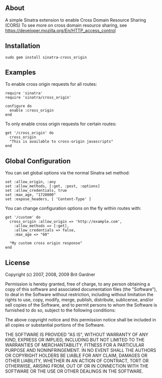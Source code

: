 ## About
A simple Sinatra extension to enable Cross Domain Resource Sharing (CORS)
To see more on cross domain resource sharing, see https://developer.mozilla.org/En/HTTP_access_control

## Installation
    sudo gem install sinatra-cross_origin

## Examples

To enable cross origin requests for all routes:

    require 'sinatra'
    require 'sinatra/cross_origin'
 
    configure do
      enable :cross_origin
    end

To only enable cross origin requests for certain routes:

    get '/cross_origin' do
      cross_origin
      "This is available to cross-origin javascripts"
    end

## Global Configuration

You can set global options via the normal Sinatra set method:
    
    set :allow_origin, :any
    set :allow_methods, [:get, :post, :options]
    set :allow_credentials, true
    set :max_age, "1728000"
    set :expose_headers, [ 'Content-Type' ]

You can change configuration options on the fly within routes with:
    
    get '/custom' do
      cross_origin :allow_origin => 'http://example.com',
        :allow_methods => [:get],
        :allow_credentials => false,
        :max_age => "60"

      "My custom cross origin response"
    end

## License
Copyright (c) 2007, 2008, 2009 Brit Gardner

Permission is hereby granted, free of charge, to any person
obtaining a copy of this software and associated documentation
files (the "Software"), to deal in the Software without
restriction, including without limitation the rights to use,
copy, modify, merge, publish, distribute, sublicense, and/or sell
copies of the Software, and to permit persons to whom the
Software is furnished to do so, subject to the following
conditions:

The above copyright notice and this permission notice shall be
included in all copies or substantial portions of the Software.

THE SOFTWARE IS PROVIDED "AS IS", WITHOUT WARRANTY OF ANY KIND,
EXPRESS OR IMPLIED, INCLUDING BUT NOT LIMITED TO THE WARRANTIES
OF MERCHANTABILITY, FITNESS FOR A PARTICULAR PURPOSE AND
NONINFRINGEMENT. IN NO EVENT SHALL THE AUTHORS OR COPYRIGHT
HOLDERS BE LIABLE FOR ANY CLAIM, DAMAGES OR OTHER LIABILITY,
WHETHER IN AN ACTION OF CONTRACT, TORT OR OTHERWISE, ARISING
FROM, OUT OF OR IN CONNECTION WITH THE SOFTWARE OR THE USE OR
OTHER DEALINGS IN THE SOFTWARE.
